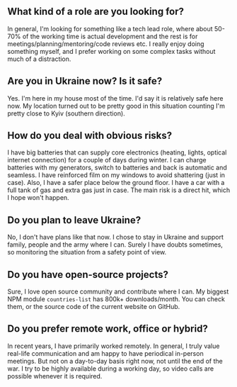 ## What kind of a role are you looking for?

In general, I'm looking for something like a tech lead role, where about 50-70% of the working time is actual development and the rest is for meetings/planning/mentoring/code reviews etc. I really enjoy doing something myself, and I prefer working on some complex tasks without much of a distraction.

## Are you in Ukraine now? Is it safe?

Yes. I'm here in my house most of the time. I'd say it is relatively safe here now. My location turned out to be pretty good in this situation counting I'm pretty close to Kyiv (southern direction).

## How do you deal with obvious risks?

I have big batteries that can supply core electronics (heating, lights, optical internet connection) for a couple of days during winter. I can charge batteries with my generators, switch to batteries and back is automatic and seamless. I have reinforced film on my windows to avoid shattering (just in case). Also, I have a safer place below the ground floor. I have a car with a full tank of gas and extra gas just in case. The main risk is a direct hit, which I hope won't happen.

## Do you plan to leave Ukraine?

No, I don't have plans like that now. I chose to stay in Ukraine and support family, people and the army where I can. Surely I have doubts sometimes, so monitoring the situation from a safety point of view.

## Do you have open-source projects?

Sure, I love open source community and contribute where I can. My biggest NPM module `countries-list` has 800k+ downloads/month. You can check them, or the source code of the current website on GitHub.

## Do you prefer remote work, office or hybrid?

In recent years, I have primarily worked remotely. In general, I truly value real-life communication and am happy to have periodical in-person meetings. But not on a day-to-day basis right now, not until the end of the war. I try to be highly available during a working day, so video calls are possible whenever it is required.
